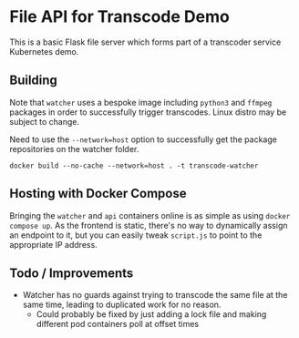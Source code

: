 # File API for Transcode Demo

This is a basic Flask file server which forms part of a transcoder service Kubernetes demo.

## Building

Note that `watcher` uses a bespoke image including `python3` and `ffmpeg` packages in order to successfully trigger transcodes. Linux distro may be subject to change.

Need to use the `--network=host` option to successfully get the package repositories on the watcher folder.

`docker build --no-cache --network=host . -t transcode-watcher`

## Hosting with Docker Compose

Bringing the `watcher` and `api` containers online is as simple as using `docker compose up`. As the frontend is static, there's no way to dynamically assign an endpoint to it, but you can easily tweak `script.js` to point to the appropriate IP address.

## Todo / Improvements

* Watcher has no guards against trying to transcode the same file at the same time, leading to duplicated work for no reason.
    * Could probably be fixed by just adding a lock file and making different pod containers poll at offset times